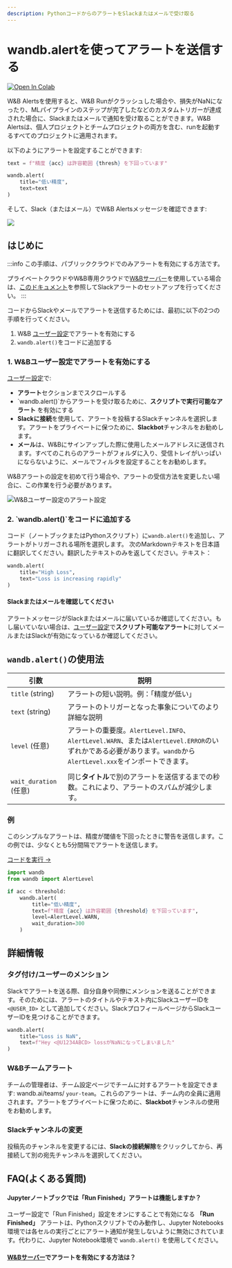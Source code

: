 ```yaml
---
description: PythonコードからのアラートをSlackまたはメールで受け取る
---
```


# wandb.alertを使ってアラートを送信する

<head>
  <title>Pythonコードからアラートを送信する</title>
</head>


[![Open In Colab](https://colab.research.google.com/assets/colab-badge.svg)](http://wandb.me/alerts-colab)

W&B Alertsを使用すると、W&B Runがクラッシュした場合や、損失がNaNになったり、MLパイプラインのステップが完了したなどのカスタムトリガーが達成された場合に、Slackまたはメールで通知を受け取ることができます。W&B Alertsは、個人プロジェクトとチームプロジェクトの両方を含む、runを起動するすべてのプロジェクトに適用されます。

以下のようにアラートを設定することができます:

```python
text = f"精度 {acc} は許容範囲 {thresh} を下回っています"

wandb.alert(
    title="低い精度", 
    text=text
)
```

そして、Slack（またはメール）でW&B Alertsメッセージを確認できます:

![](/images/track/send_alerts_slack.png)
## はじめに

:::info
この手順は、パブリッククラウドでのみアラートを有効にする方法です。

プライベートクラウドやW&B専用クラウドで[W&Bサーバー](../hosting/intro.md)を使用している場合は、[このドキュメント](../hosting/slack-alerts.md)を参照してSlackアラートのセットアップを行ってください。
:::

コードからSlackやメールでアラートを送信するためには、最初に以下の2つの手順を行ってください。

1. W&B [ユーザー設定](https://wandb.ai/settings)でアラートを有効にする
2. `wandb.alert()`をコードに追加する

### 1. W&Bユーザー設定でアラートを有効にする

[ユーザー設定](https://wandb.ai/settings)で:

* **アラート**セクションまでスクロールする
* \`wandb.alert()\`からアラートを受け取るために、**スクリプトで実行可能なアラート** を有効にする
* **Slackに接続**を使用して、アラートを投稿するSlackチャンネルを選択します。アラートをプライベートに保つために、**Slackbot**チャンネルをお勧めします。
* **メール**は、W&Bにサインアップした際に使用したメールアドレスに送信されます。すべてのこれらのアラートがフォルダに入り、受信トレイがいっぱいにならないように、メールでフィルタを設定することをお勧めします。

W&Bアラートの設定を初めて行う場合や、アラートの受信方法を変更したい場合に、この作業を行う必要があります。

![W&Bユーザー設定のアラート設定](/images/track/demo_connect_slack.png)

### 2. \`wandb.alert()\`をコードに追加する

コード（ノートブックまたはPythonスクリプト）に`wandb.alert()`を追加し、アラートがトリガーされる場所を選択します。
次のMarkdownテキストを日本語に翻訳してください。翻訳したテキストのみを返してください。テキスト：

```python
wandb.alert(
    title="High Loss", 
    text="Loss is increasing rapidly"
)
```

#### Slackまたはメールを確認してください

アラートメッセージがSlackまたはメールに届いているか確認してください。もし届いていない場合は、[ユーザー設定](https://wandb.ai/settings)で**スクリプト可能なアラート**に対してメールまたはSlackが有効になっているか確認してください。

## `wandb.alert()`の使用法

| 引数                         | 説明                                                                                                                                             |
| -------------------------- | ------------------------------------------------------------------------------------------------------------------------------------------------- |
| `title` (string)          | アラートの短い説明。例：「精度が低い」                                                                                                           |
| `text` (string)            | アラートのトリガーとなった事象についてのより詳細な説明                                                                                              |
| `level` (任意)             | アラートの重要度。`AlertLevel.INFO`、`AlertLevel.WARN`、または`AlertLevel.ERROR`のいずれかである必要があります。`wandb`から`AlertLevel.xxx`をインポートできます。 |
|                            |                                                                                                                                                   |
| `wait_duration` (任意)     | 同じ**タイトル**で別のアラートを送信するまでの秒数。これにより、アラートのスパムが減少します。                                                       |

### 例

このシンプルなアラートは、精度が閾値を下回ったときに警告を送信します。この例では、少なくとも5分間隔でアラートを送信します。

[コードを実行 →](http://wandb.me/alerts)

```python
import wandb
from wandb import AlertLevel

if acc < threshold:
    wandb.alert(
        title="低い精度", 
        text=f"精度 {acc} は許容範囲 {threshold} を下回っています",
        level=AlertLevel.WARN,
        wait_duration=300
    )
```

## 詳細情報

### タグ付け/ユーザーのメンション

Slackでアラートを送る際、自分自身や同僚にメンションを送ることができます。そのためには、アラートのタイトルやテキスト内にSlackユーザーIDを `<@USER_ID>` として追加してください。SlackプロフィールページからSlackユーザーIDを見つけることができます。

```python
wandb.alert(
    title="Loss is NaN", 
    text=f"Hey <@U1234ABCD> lossがNaNになってしまいました"
)
```

### W&Bチームアラート

チームの管理者は、チーム設定ページでチームに対するアラートを設定できます: wandb.ai/teams/ `your-team`。これらのアラートは、チーム内の全員に適用されます。アラートをプライベートに保つために、**Slackbot**チャンネルの使用をお勧めします。

### Slackチャンネルの変更

投稿先のチャンネルを変更するには、**Slackの接続解除**をクリックしてから、再接続して別の宛先チャンネルを選択してください。
## FAQ(よくある質問)



#### Jupyterノートブックでは「Run Finished」アラートは機能しますか？



ユーザー設定で「Run Finished」設定をオンにすることで有効になる **「Run Finished」** アラートは、Pythonスクリプトでのみ動作し、Jupyter Notebooks環境では各セルの実行ごとにアラート通知が発生しないように無効にされています。代わりに、Jupyter Notebook環境で `wandb.alert()` を使用してください。



#### [W&Bサーバー](../hosting/intro.md)でアラートを有効にする方法は？



<!-- 自分でW&Bサーバーをホストしている場合は、Slackアラートを有効にする前に、[この手順](../../hosting/setup/configuration#slack)に従って設定する必要があります。 -->